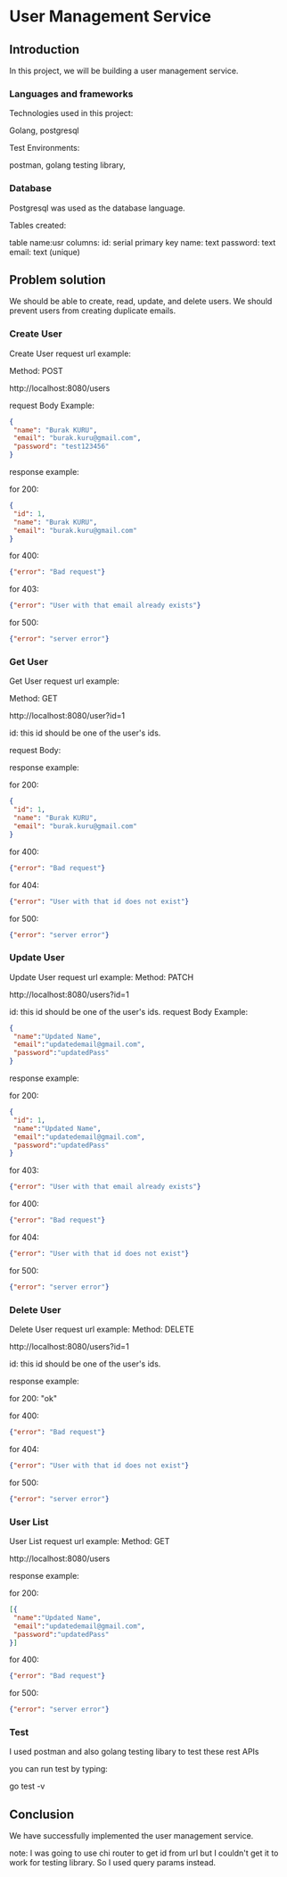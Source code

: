 # User Management Service

## Introduction

In this project, we will be building a user management service.

### Languages and frameworks

Technologies used in this project:

Golang,
postgresql

Test Environments:

postman,
golang testing library,

### Database

Postgresql was used as the database language.

Tables created:

table name:usr
columns:
id: serial primary key
name: text
password: text
email: text (unique)

## Problem solution

We should be able to create, read, update, and delete users.
We should prevent users from creating duplicate emails.

### Create User

Create User request url example:

Method: POST

http://localhost:8080/users

request Body Example:

 ```json
{
  "name": "Burak KURU",
  "email": "burak.kuru@gmail.com",
  "password": "test123456"
}
 ```

response example:

for 200:

 ```json
{
  "id": 1,
  "name": "Burak KURU",
  "email": "burak.kuru@gmail.com"
}
 ```

for 400:
    
```json
{"error": "Bad request"}
```

for 403:
```json
{"error": "User with that email already exists"}
```

for 500:
```json
{"error": "server error"}
```

### Get User 

Get User request url example:

Method: GET

http://localhost:8080/user?id=1

id: this id should be one of the user's ids.

request Body:

response example:

for 200:
 ```json
{
  "id": 1,
  "name": "Burak KURU",
  "email": "burak.kuru@gmail.com"
}
 ```

for 400:

```json
{"error": "Bad request"}
```

for 404:
```json
{"error": "User with that id does not exist"}
```

for 500:
```json
{"error": "server error"}
```

### Update User

Update User request url example:
Method: PATCH

http://localhost:8080/users?id=1

id: this id should be one of the user's ids.
request Body Example:

 ```json
{
  "name":"Updated Name",
  "email":"updatedemail@gmail.com",
  "password":"updatedPass"
}
 ```

response example:

for 200:
 ```json
{
  "id": 1,
  "name":"Updated Name",
  "email":"updatedemail@gmail.com",
  "password":"updatedPass"
}
 ```

for 403:
```json
{"error": "User with that email already exists"}
```

for 400:

```json
{"error": "Bad request"}
```

for 404:
```json
{"error": "User with that id does not exist"}
```

for 500:
```json
{"error": "server error"}
```

### Delete User

Delete User request url example:
Method: DELETE

http://localhost:8080/users?id=1

id: this id should be one of the user's ids.

response example:

for 200: "ok"


for 400:

```json
{"error": "Bad request"}
```

for 404:
```json
{"error": "User with that id does not exist"}
```

for 500:
```json
{"error": "server error"}
```

### User List

User List request url example:
Method: GET

http://localhost:8080/users

response example:

for 200:
 ```json
[{
  "name":"Updated Name",
  "email":"updatedemail@gmail.com",
  "password":"updatedPass"
}]
 ```
for 400:

```json
{"error": "Bad request"}
```

for 500:
```json
{"error": "server error"}
```

### Test

I used postman and also golang testing libary to test these rest APIs

you can run test by typing:

go test -v

## Conclusion

We have successfully implemented the user management service.

note: I was going to use chi router to get id from url but I couldn't get it to work for testing library. So I used query params instead.




